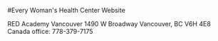 #Every Woman's Health Center Website



RED Academy Vancouver
1490 W Broadway 
Vancouver, BC
V6H 4E8
Canada
office: 778-379-7175